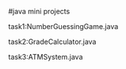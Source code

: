 #java mini projects

task1:NumberGuessingGame.java

task2:GradeCalculator.java

task3:ATMSystem.java

